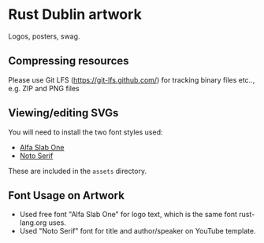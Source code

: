 # Rust Dublin artwork


Logos, posters, swag.


## Compressing resources

Please use Git LFS (https://git-lfs.github.com/) for tracking binary files etc.., e.g. ZIP and PNG files

## Viewing/editing SVGs

You will need to install the two font styles used: 

* [Alfa Slab One](https://fonts.google.com/specimen/Alfa+Slab+One)
* [Noto Serif](https://fonts.google.com/specimen/Noto+Serif)



These are included in the `assets` directory.

## Font Usage on Artwork
- Used free font "Alfa Slab One" for logo text, which is the same font rust-lang.org uses.
- Used "Noto Serif" font for title and author/speaker on YouTube template.
